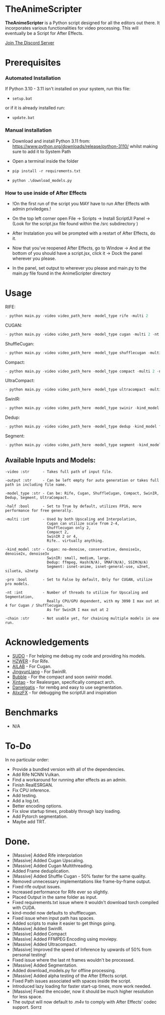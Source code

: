 # TheAnimeScripter

**TheAnimeScripter** is a Python script designed for all the editors out there. It incorporates various functionalities for video processing. This will eventually be a Script for After Effects.

[Join The Discord Server](https://discord.gg/bFA6xZxM5V)

# Prerequisites

### Automated Installation

If Python 3.10 - 3.11 isn't installed on your system, run this file:

- ```setup.bat```

or if it is already installed run:

- ```update.bat```

### Manual installation

- Download and install Python 3.11 from: https://www.python.org/downloads/release/python-3110/ whilst making sure to add it to System Path

- Open a terminal inside the folder

- ```pip install -r requirements.txt```

- ```python .\download_models.py```

### How to use inside of After Effects

- !On the first run of the script you MAY have to run After Effects with admin priviledges.!

- On the top left corner open File -> Scripts -> Install ScriptUI Panel -> (Look for the script.jsx file found within the /src subdirectory )

- After Instalation you will be prompted with a restart of After Effects, do it.

- Now that you've reopened After Effects, go to Window -> And at the bottom of you should have a script.jsx, click it -> Dock the panel wherever you please.

- In the panel, set output to wherever you please and main.py to the main.py file found in the AnimeScripter directory

# Usage

RIFE:
```py
- python main.py -video video_path_here -model_type rife -multi 2
```

CUGAN:
```py
- python main.py -video video_path_here -model_type cugan -multi 2 -nt 2 -kind_model conservative
```

ShuffleCugan:
```py
- python main.py -video video_path_here -model_type shufflecugan -multi 2 -nt 2
```

Compact:
```py
- python main.py -video video_path_here -model_type compact -multi 2 -nt 2
```

UltraCompact:
```py
- python main.py -video video_path_here -model_type ultracompact -multi 2 -nt 4
```

SwinIR:
```py
- python main.py -video video_path_here -model_type swinir -kind_model small
```

Dedup:
```py
- python main.py -video video_path_here -model_type dedup -kind_model ffmpeg
```

Segment:
```py
- python main.py -video video_path_here -model_type segment -kind_model isnet-anime
```

## Available Inputs and Models:

```
-video :str      - Takes full path of input file.

-output :str     - Can be left empty for auto generation or takes full path in including file name.

-model_type :str - Can be: Rife, Cugan, ShuffleCugan, Compact, SwinIR, Dedup, Segment, UltraCompact.

-half :bool      - Set to True by default, utilizes FP16, more performance for free generally.

-multi :int      - Used by both Upscaling and Interpolation, 
                   Cugan can utilize scale from 2-4,
                   Shufflecugan only 2, 
                   Compact 2,
                   SwinIR 2 or 4, 
                   Rife.. virtually anything.

-kind_model :str - Cugan: no-denoise, conservative, denoise1x, denoise2x, denoise3x
                   SwinIR: small, medium, large.
                   Dedup: ffmpeg, Hash(N/A), VMAF(N/A), SSIM(N/A)
                   Segment: isnet-anime, isnet-general-use, u2net, silueta, u2netp

-pro :bool       - Set to False by default, Only for CUGAN, utilize pro models.

-nt :int         - Number of threads to utilize for Upscaling and Segmentation,
                   Really CPU/GPU dependent, with my 3090 I max out at 4 for Cugan / Shufflecugan.
                   As for SwinIR I max out at 2

-chain :str      - Not usable yet, for chaining multiple models in one run.
```

# Acknowledgements

- [SUDO](https://github.com/styler00dollar/VSGAN-tensorrt-docker) - For helping me debug my code and providing his models.
- [HZWER](https://github.com/hzwer/Practical-RIFE) - For Rife.
- [AILAB](https://github.com/bilibili/ailab/tree/main/Real-CUGAN) - For Cugan.
- [JingyunLiang](https://github.com/JingyunLiang/SwinIR) - For SwinIR.
- [Bubble](https://github.com/Bubblemint864/AI-Models) - For the compact and soon swinir model.
- [Xintao](https://github.com/xinntao/Real-ESRGAN) - for Realesrgan, specifically compact arch.
- [Danielgatis](https://github.com/danielgatis/rembg) - for rembg and easy to use segmentation.
- [AlixzFX](https://github.com/AlixzFX) - for debugging the scriptUI and inspiration

# Benchmarks

- N/A

# To-Do

In no particular order:
- Provide a bundled version with all of the dependencies.
- Add Rife NCNN Vulkan.
- Find a workaround for running after effects as an admin.
- Finish RealESRGAN.
- Fix CPU inference.
- Add testing.
- Add a log.txt.
- Better encoding options.
- Fix slow startup times, probably through lazy loading.
- Add Pytorch segmentation.
- Maybe add TRT.

# Done.

- [Massive] Added Rife interpolation
- [Massive] Added Cugan Upscaling.
- [Massive] Added Cugan Multithreading.
- Added Frame deduplication.
- [Massive] Added Shuffle Cugan - 50% faster for the same quality.
- Removed unnecessary implementations like frame-by-frame output.
- Fixed rife output issues.
- Increased performance for Rife ever so slightly.
- Placed Output in the same folder as input.
- Fixed requirements.txt issue where it wouldn't download torch compiled with CUDA.
- kind-model now defaults to shufflecugan.
- Fixed issue when input path has spaces.
- Added scripts to make it easier to get things going.
- [Massive] Added SwinIR.
- [Massive] Added Compact
- [Massive] Added FFMPEG Encoding using moviepy.
- [Massive] Added Ultracompact.
- [Massive] Improved the speed of Inference by upwards of 50% from personal testing!
- Fixed issue where the last nt frames wouldn't be processed.
- [Massive] Added Segmentation.
- Added download_models.py for offline processing.
- [Massive] Added alpha testing of the After Effects script.
- Fixed Path issues associated with spaces inside the script.
- Introduced lazy loading for faster start-up times, more work needed.
- [Massive] Fixed the encoder, now it should be much higher resolution for less space.
- The output will now default to .m4v to comply with After Effects' codec support. Sorrz